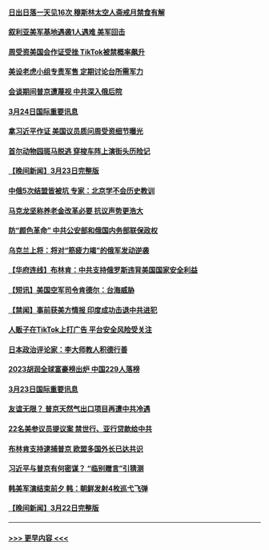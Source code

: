 #### [日出日落一天见16次 穆斯林太空人斋戒月禁食有解](../pages/prog202/a103675532.md?t=03250043) 
#### [叙利亚美军基地遇袭1人遇难 美军回击](../pages/prog202/a103675487.md?t=03250043) 
#### [周受资美国会作证受挫 TikTok被禁概率飙升](../pages/prog202/a103675481.md?t=03250043) 
#### [美设老虎小组专责军售 定期讨论台所需军力](../pages/prog202/a103675470.md?t=03250043) 
#### [会谈期间普京遭蔑视 中共深入俄后院](../pages/prog202/a103675476.md?t=03250043) 
#### [3月24日国际重要讯息](../pages/prog202/a103675465.md?t=03250043) 
#### [拿习近平作证 美国议员质问周受资细节曝光](../pages/prog202/a103675402.md?t=03250043) 
#### [首尔动物园斑马脱逃 穿梭车阵上演街头历险记](../pages/prog202/a103675368.md?t=03250043) 
#### [【晚间新闻】3月23日完整版](../pages/prog202/a103675266.md?t=03250043) 
#### [中俄5次结盟皆被坑 专家：北京学不会历史教训](../pages/prog202/a103674626.md?t=03250043) 
#### [马克龙坚称养老金改革必要 抗议声势更浩大](../pages/prog202/a103675147.md?t=03250043) 
#### [防“颜色革命” 中共公安部和俄国内务部联保政权](../pages/prog202/a103675057.md?t=03250043) 
#### [乌克兰上将：将对“筋疲力竭”的俄军发动逆袭](../pages/prog202/a103675050.md?t=03250043) 
#### [【华府连线】布林肯：中共支持俄罗斯违背美国国家安全利益](../pages/prog202/a103674965.md?t=03250043) 
#### [【短讯】美国空军司令肯德尔：台海威胁](../pages/prog202/a103674966.md?t=03250043) 
#### [【禁闻】事前获美方情报 印度成功击退中共进犯](../pages/prog202/a103674883.md?t=03250043) 
#### [人贩子在TikTok上打广告 平台安全风险受关注](../pages/prog202/a103674867.md?t=03250043) 
#### [日本政治评论家：李大师教人积德行善](../pages/prog202/a103674686.md?t=03250043) 
#### [2023胡润全球富豪榜出炉 中国229人落榜](../pages/prog202/a103674703.md?t=03250043) 
#### [3月23日国际重要讯息](../pages/prog202/a103674680.md?t=03250043) 
#### [友谊无限？ 普京天然气出口项目再遭中共冷遇](../pages/prog202/a103674687.md?t=03250043) 
#### [22名美参议员提议案 禁世行、亚行贷款给中共](../pages/prog202/a103674692.md?t=03250043) 
#### [布林肯支持逮捕普京 欧盟多国外长已达共识](../pages/prog202/a103674631.md?t=03250043) 
#### [习近平与普京有何密谋？ “临别赠言”引猜测](../pages/prog202/a103674584.md?t=03250043) 
#### [韩美军演结束前夕 韩：朝鲜发射4枚巡弋飞弹](../pages/prog202/a103674588.md?t=03250043) 
#### [【晚间新闻】3月22日完整版](../pages/prog202/a103674505.md?t=03250043) 

----
#### [ >>> 更早内容 <<< ](../indexes/prog202-earlier.md)
